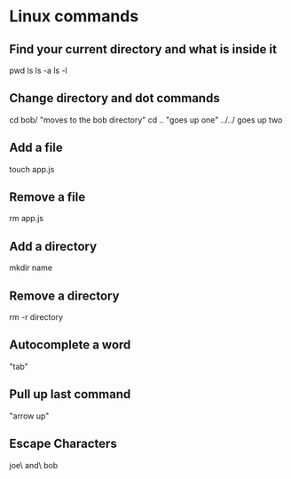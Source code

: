 # Linux commands

## Find your current directory and what is inside it

pwd
ls
ls -a
ls -l

## Change directory and dot commands

cd bob/ "moves to the bob directory"
cd .. "goes up one"
../../ goes up two

## Add a file

touch app.js

## Remove a file

rm app.js

## Add a directory

mkdir name

## Remove a directory

rm -r directory

## Autocomplete a word

"tab"

## Pull up last command

"arrow up"

## Escape Characters

joe\ and\ bob
